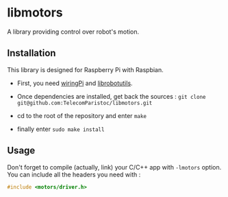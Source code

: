# libmotors
A library providing control over robot's motion.

## Installation ##

This library is designed for Raspberry Pi with Raspbian.

* First, you need [wiringPi](http://wiringpi.com/download-and-install/) and
[librobotutils](https://github.com/TelecomParistoc/librobotutils).

* Once dependencies are installed, get back the sources :
`git clone git@github.com:TelecomParistoc/libmotors.git`

* cd to the root of the repository and enter `make`

* finally enter `sudo make install`

## Usage ##

Don't forget to compile (actually, link) your C/C++ app with `-lmotors` option.
You can include all the headers you need with :
```c
#include <motors/driver.h>
```
